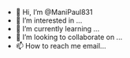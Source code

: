 - 👋 Hi, I’m @ManiPaul831
- 👀 I’m interested in ...
- 🌱 I’m currently learning ...
- 💞️ I’m looking to collaborate on ...
- 📫 How to reach me email...



<!---
ManiPaul831/ManiPaul831 is a ✨ special ✨ repository because its `README.md` (this file) appears on your GitHub profile.
You can click the Preview link to take a look at your changes.
--->
